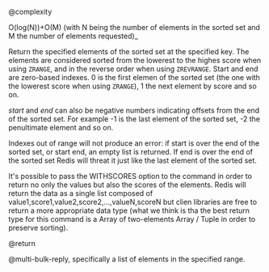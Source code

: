 @complexity

O(log(N))+O(M) (with N being the number of elements in the
sorted set and M the number of elements requested)_

Return the specified elements of the sorted set at the specified
key. The elements are considered sorted from the lowerest to the highes
score when using `ZRANGE`, and in the reverse order when using `ZREVRANGE`.
Start and end are zero-based indexes. 0 is the first elemen
of the sorted set (the one with the lowerest score when using `ZRANGE`), 1
the next element by score and so on.

_start_ and _end_ can also be negative numbers indicating offsets
from the end of the sorted set. For example -1 is the last element of
the sorted set, -2 the penultimate element and so on.

Indexes out of range will not produce an error: if start is over
the end of the sorted set, or start  end, an empty list is returned.
If end is over the end of the sorted set Redis will threat it just like
the last element of the sorted set.

It's possible to pass the WITHSCORES option to the command in order to return no
only the values but also the scores of the elements. Redis will return the data
as a single list composed of value1,score1,value2,score2,...,valueN,scoreN but clien
libraries are free to return a more appropriate data type (what we think is tha
the best return type for this command is a Array of two-elements Array / Tuple in
order to preserve sorting).

@return

@multi-bulk-reply, specifically a list of elements in the specified range.




[1]: /p/redis/wiki/ReplyTypes